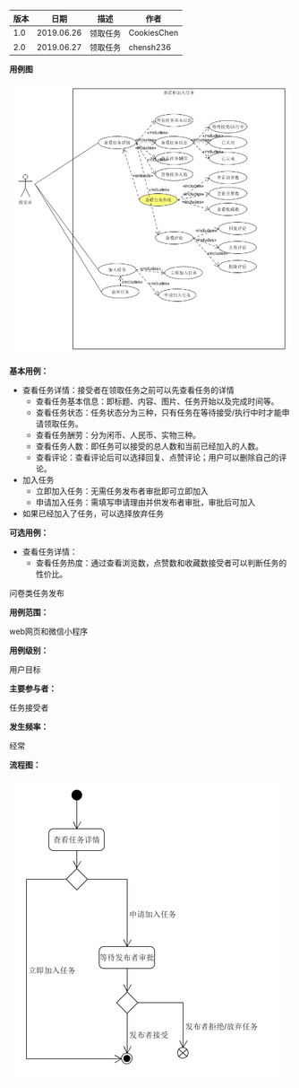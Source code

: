 | 版本 | 日期       | 描述     | 作者        |
| ---- | ---------- | -------- | ----------- |
| 1.0  | 2019.06.26 | 领取任务 | CookiesChen |
| 2.0  | 2019.06.27 | 领取任务 | chensh236 |
**用例图**

![1561561311911](img/lookAndJoinin.png)

**基本用例：**

- 查看任务详情：接受者在领取任务之前可以先查看任务的详情
  - 查看任务基本信息：即标题、内容、图片、任务开始以及完成时间等。
  - 查看任务状态：任务状态分为三种，只有任务在等待接受/执行中时才能申请领取任务。
  - 查看任务酬劳：分为闲币、人民币、实物三种。
  - 查看任务人数：即任务可以接受的总人数和当前已经加入的人数。
  - 查看评论：查看评论后可以选择回复、点赞评论；用户可以删除自己的评论。
- 加入任务
  - 立即加入任务：无需任务发布者审批即可立即加入
  - 申请加入任务：需填写申请理由并供发布者审批，审批后可加入
- 如果已经加入了任务，可以选择放弃任务

**可选用例：**

- 查看任务详情：
  - 查看任务热度：通过查看浏览数，点赞数和收藏数接受者可以判断任务的性价比。

问卷类任务发布

**用例范围：**

web网页和微信小程序

**用例级别：**

用户目标

**主要参与者：**

任务接受者

**发生频率：**

经常

**流程图：**

![1561561410758](img/接受流程图.png)


